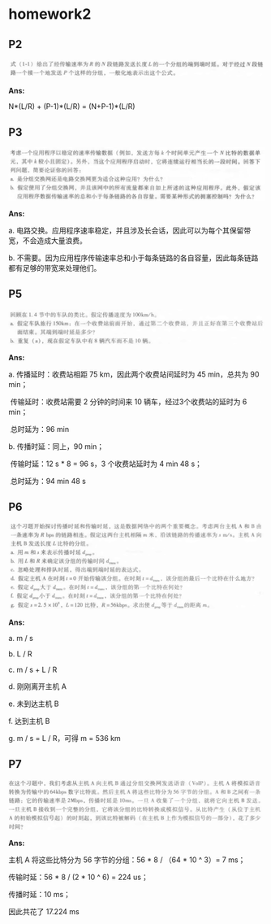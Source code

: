 # homework2

## P2

![P2](resource/P2.png)

**Ans:**

N\*(L/R) + (P-1)\*(L/R) = (N+P-1)*(L/R) 

## P3

![P3](resource/P3.jpg)

**Ans:**

a. 电路交换。应用程序速率稳定，并且涉及长会话，因此可以为每个其保留带宽，不会造成大量浪费。

b. 不需要。因为应用程序传输速率总和小于每条链路的各自容量，因此每条链路都有足够的带宽来处理他们。

## P5

![P5](resource/P5.png)

**Ans:**

a. 传播延时：收费站相距 75 km，因此两个收费站间延时为 45 min，总共为 90 min；

​	传输延时：收费站需要 2 分钟的时间来 10 辆车，经过3个收费站的延时为 6 min；

​	总时延为：96 min

b. 传播时延：同上，90 min；

​	传输时延：12 s * 8 =  96 s，3 个收费站延时为 4 min 48 s；

​	总时延为：94 min 48 s

## P6

![P6](resource/P6.png)

**Ans:**

a. m / s

b. L / R

c. m / s + L / R

d. 刚刚离开主机 A

e. 未到达主机 B

f. 达到主机 B

g. m / s = L / R，可得 m = 536 km

## P7

![P7](resource/P7.png)

**Ans:**

主机 A 将这些比特分为 56 字节的分组：56 \* 8 / （64 \* 10 ^ 3）= 7 ms；

传输时延：56 \* 8 / (2 \* 10 ^ 6) = 224 us；

传播时延：10 ms；

因此共花了 17.224 ms





